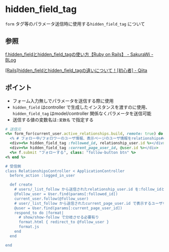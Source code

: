 # hidden_field_tag

`form` タグ等のパラメータ送信時に使用する`hidden_field_tag` について

## 参照

[f\.hidden\_fieldとhidden\_field\_tagの使い方【Ruby on Rails】 \- SakuraWi \- BLog](https://sakurawi.hateblo.jp/entry/hidden_field)

[\[Rails\]hidden\_fieldとhidden\_field\_tagの違いについて！\[初心者\] \- Qiita](https://qiita.com/jackie0922youhei/items/6c4ba67db446e0c91944)

## ポイント

* フォーム入力無しでパラメータを送信する際に使用
* `hidden_field` はcontroller で生成したインスタンスを渡すのに使用、`hidden_field_tag` はmodel/controller 関係なくパラメータを送信可能
* 送信する値の変数名は`:変数名` で指定する

```Ruby
# 送信元
<%= form_for(current_user.active_relationships.build, remote: true) do |f| %>
  <% # フォロー中/フォロワーのユーザ情報、表示ページのユーザ情報をrelationships#create に送信 %>
  <div><%= hidden_field_tag :followed_id, relationship_user.id %></div>
  <div><%= hidden_field_tag :current_page_user_id, @user.id %></div>
  <%= f.submit "フォローする", class: "follow-button btn" %>
<% end %>

# 受信側
class RelationshipsController < ApplicationController
  before_action :logged_in_user

  def create
    # users/_list_follow から送信されたrelationship_user.id を:follow_idとしてフォローするユーザを取得
    @follow_user = User.find(params[:followed_id])
    current_user.follow(@follow_user)
    # user/_list_follow から送信されたcurrent_page_user.id で表示するユーザを取得
    @user = User.find(params[:current_page_user_id])
    respond_to do |format|
      # show/show-follow で分岐させる必要有り
      format.html { redirect_to @follow_user }
      format.js
    end
  end

end
```

